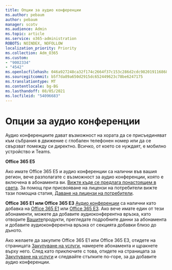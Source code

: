 ```yaml
---
title: Опции за аудио конференции
ms.author: pebaum
author: pebaum
manager: scotv
ms.audience: Admin
ms.topic: article
ms.service: o365-administration
ROBOTS: NOINDEX, NOFOLLOW
localization_priority: Priority
ms.collection: Adm_O365
ms.custom:
- "9002334"
- "4542"
ms.openlocfilehash: 046a927248ca32f174c2664f37c153c286d2cdc982019116868bd0c2e85fe063
ms.sourcegitcommit: b5f7da89a650d2915dc652449623c78be6247175
ms.translationtype: MT
ms.contentlocale: bg-BG
ms.lasthandoff: 08/05/2021
ms.locfileid: "54096683"
---
```

# <a name="options-for-audio-conferencing"></a>Опции за аудио конференции

Аудио конференциите дават възможност на хората да се присъединяват към събрания в движение с глобален телефонен номер или да се свързват помежду си директно. Всичко, от което се нуждаят, е мобилно устройство и Teams.

**Office 365 E5**

Ако имате Office 365 E5 и аудио конференции са налични във вашия регион, вече разполагате с възможност за аудио конференции, която е включена в абонамента ви. [Вижте къде се предлага понастоящем в света](https://go.microsoft.com/fwlink/p/?LinkID=839556). За помощ при присвояване на лицензи на потребители вижте тази помощна статия, [Даване на лицензи на потребители](https://docs.microsoft.com/microsoft-365/admin/manage/assign-licenses-to-users).

**Office 365 E1 или Office 365 E3**
[Аудио конференции](https://docs.microsoft.com/microsoftteams/audio-conferencing-in-office-365) са налични като добавка на [Office 365 E1](https://www.microsoft.com/microsoft-365/business/office-365-enterprise-e1-business-software) или [Office 365 E3](https://www.microsoft.com/microsoft-365/business/office-365-enterprise-e3-business-software).  Ако вече имате един от тези абонаменти, можете да добавите аудиоконферентна връзка, като отворите [Вашите](https://go.microsoft.com/fwlink/p/?linkid=842054)продукти, прегледате подробните данни за абонамента и добавите аудиоконферентна връзка от секцията добавки близо до дъното.

Ако желаете да закупите Office 365 E1 или Office 365 E3, отидете на страницата [Закупуване на услуги](https://go.microsoft.com/fwlink/p/?linkid=868433), намерете абонамента и щракнете върху него.  След като приключите с това, отидете на страницата за [Закупуване на услуги](https://go.microsoft.com/fwlink/p/?linkid=868433) и следвайте стъпките по-горе, за да добавите аудио конференции.
